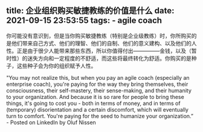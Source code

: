 title: 企业组织购买敏捷教练的价值是什么
date: 2021-09-15 23:53:55
tags:
	- agile coach
---


你可能没有意识到，但是当你购买敏捷教练（特别是企业级教练）时，你所购买的是他们带来自己方式、他们的理智、他们的自制、他们的意义建构、以及他们的人性。正是由于很少人能带来那些东西，所以你值得付出—————金钱，以及（暂时性）的迷失方向和一定程度的不舒适，而这些将最终转化为舒适。你购买的是种子，这些种子会为你的组织赋予人性。

"You may not realize this, but when you pay an agile coach (especially an enterprise coach), you're paying for the way they bring themselves, their consciousness, their self-mastery, their sense-making, and their humanity to your organization. And because it is so rare for people to bring these things, it's going to cost you - both in terms of money, and in terms of (temporary) disorientation and a certain discomfort, which will eventually turn to comfort. You're paying for the seed to humanize your organization.”  - Posted on LinkedIn by Oluf Nissen